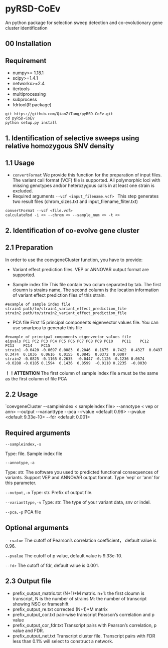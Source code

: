 # pyRSD-CoEv
An python package for selection sweep detection and co-evolutionary gene cluster identification

## 00 Installation
## Requirement
+ numpy>= 1.18.1
+ scipy>=1.4.1
+ networkx>=2.4
+ itertools
+ multiprocessing
+ subprocess
+ fdrtool(R package)

```
git https://github.com/QianZiTang/pyRSD-CoEv.git
cd pyRSD-CoEv
python setup.py install
```
## 1. Identification of selective sweeps using relative homozygous SNV density

## 1.1 Usage
+ `convertFormat`
We provide this function for the preparation of input files. The variant call format (VCF) file is supported. All polymorphic loci with missing genotypes and/or heterozygous calls in at least one strain is excluded.
+ Required arguments
`--vcf <input_filename.vcf> `
This step generates two result files (chrom_sizes.txt and input_filename_fliter.txt)
```
convertFormat --vcf <file.vcf>
calculateRsd -i <> --chrom <> --sample_num <> -t <>

```


## 2. Identification of co-evolve gene cluster

## 2.1 Preparation
In order to use the coevgeneCluster function, you have to provide:
+ Variant effect prediction files. VEP or ANNOVAR output format are supported.

+ Sample index file
This file contain two colum separated by tab. The first cloumn is strains name, The second column is the location information of variant effect prediction files of this strain.
```
#example of sample index file
strain1	path/to/strain1_variant_effect_prediction_file
strain2	path/to/strain2_variant_effect_prediction_file
```
+ PCA file
First 15 principal components eigenvector values file. You can use smartpca to generate this file
```
#example of principal components eigenvector values file
eigvals	PC1	PC2	PC3	PC4	PC5	PC6	PC7	PC8	PC9	PC10	PC11	PC12	PC13	PC14	PC15
strain1	-0.0420	-0.0697	0.0083	0.2046	0.1675	0.7422	0.4327	0.0497	0.3474	0.1036	0.0616	0.0155	0.0845	0.0372	0.0007
strain2	-0.0825	-0.1165	0.2635	-0.0447	-0.1126	-0.1236	0.0674	-0.0288	-0.0185	0.1594	0.1436	0.8599	-0.0110	0.2235	-0.0030
```
**！！ATTENTION**
The first column of sample index file a must be the same as the first column of file PCA

## 2.2 Usage
`coevgeneCluster --sampleindex < sampleindex file> --annotype < vep or ann> --output <prefix output file name> --varianttype <snv or indel> --pca <pca file> --rvalue <default 0.96> --pvalue <default 9.33e-10> --fdr <default 0.001>
## Required arguments
`--sampleindex,-s` 

Type: file. 
Sample index file

`--annotype,-a` 

Type: str. 
The software you used to predicted functional consequences of variants. Support VEP and ANNOVAR output format. Type 'vep' or 'ann' for this parameter.

`--output,-o`
Type: str.
Prefix of output file.

`--varianttype,-v`
Type: str.
The type of your variant data, snv or indel.

`--pca,-p`
PCA file
## Optional arguments
`--rvalue`
The cutoff of Pearson’s correlation coefficient， default value is 0.96.

`--pvalue`
The cutoff of p value, default value is 9.33e-10.

`--fdr`
The cutoff of fdr, default value is 0.001.
## 2.3 Output file
+ prefix_output_matrix.txt
(N+1)*M matrix. 
n+1: the first cloumn is transcript, N is the number of strains
M: the number of transcript showing NSC or frameshift
+ prefix_output_re.txt
corrected (N+1)*M matrix
+ prefix_output_cor.txt
pair-wise transcript Pearson’s correlation and p value
+ prefix_output_cor_fdr.txt
Transcript pairs with Pearson’s correlation, p value and FDR.
+ prefix_output_net.txt
Transcript cluster file. Transcript pairs with FDR less than 0.1% will select to construct a network.
